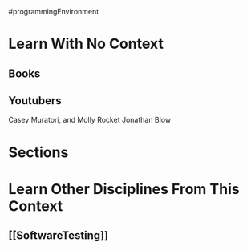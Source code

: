 #programmingEnvironment 
# Learn With No Context 
## Books

## Youtubers
Casey Muratori, and Molly Rocket
Jonathan Blow

# Sections

# Learn Other Disciplines From This Context
## [[SoftwareTesting]]
